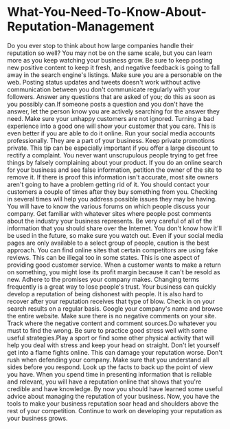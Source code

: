 # What-You-Need-To-Know-About-Reputation-Management
Do you ever stop to think about how large companies handle their reputation so well? You may not be on the same scale, but you can learn more as you keep watching your business grow.  Be sure to keep posting new positive content to keep it fresh, and negative feedback is going to fall away in the search engine's listings.  Make sure you are a personable on the web. Posting status updates and tweets doesn't work without active communication between you don't communicate regularly with your followers. Answer any questions that are asked of you; do this as soon as you possibly can.If someone posts a question and you don't have the answer, let the person know you are actively searching for the answer they need.  Make sure your unhappy customers are not ignored. Turning a bad experience into a good one will show your customer that you care. This is even better if you are able to do it online.  Run your social media accounts professionally. They are a part of your business.  Keep private promotions private. This tip can be especially important if you offer a large discount to rectify a complaint. You never want unscrupulous people trying to get free things by falsely complaining about your product.  If you do an online search for your business and see false information, petition the owner of the site to remove it. If there is proof this information isn't accurate, most site owners aren't going to have a problem getting rid of it.  You should contact your customers a couple of times after they buy something from you. Checking in several times will help you address possible issues they may be having.  You will have to know the various forums on which people discuss your company. Get familiar with whatever sites where people post comments about the industry your business represents.  Be very careful of all of the information that you should share over the Internet. You don't know how it'll be used in the future, so make sure you watch out. Even if your social media pages are only available to a select group of people, caution is the best approach.  You can find online sites that certain competitors are using fake reviews. This can be illegal too in some states.  This is one aspect of providing good customer service. When a customer wants to make a return on something, you might lose its profit margin because it can't be resold as new.  Adhere to the promises your company makes. Changing terms frequently is a great way to lose people's trust. Your business can quickly develop a reputation of being dishonest with people. It is also hard to recover after your reputation receives that type of blow.  Check in on your search results on a regular basis. Google your company's name and browse the entire website. Make sure there is no negative comments on your site. Track where the negative content and comment sources.Do whatever you must to find the wrong.  Be sure to practice good stress well with some useful strategies.Play a sport or find some other physical activity that will help you deal with stress and keep your head on straight. Don't let yourself get into a flame fights online. This can damage your reputation worse.  Don't rush when defending your company. Make sure that you understand all sides before you respond. Look up the facts to back up the point of view you have. When you spend time in presenting information that is reliable and relevant, you will have a reputation online that shows that you're credible and have knowledge.  By now you should have learned some useful advice about managing the reputation of your business. Now, you have the tools to make your business reputation soar head and shoulders above the rest of your competition. Continue to work on developing your reputation as your business grows.
